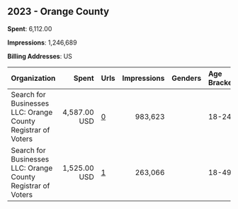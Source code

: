 ## 2023 - Orange County 
**Spent**: 6,112.00

**Impressions**: 1,246,689

**Billing Addresses**: US

|Organization|Spent|Urls|Impressions|Genders|Age Brackets|Country Codes|
|:---|---:|:---|---:|:---|:---|:---|
|Search for Businesses  LLC: Orange County Registrar of Voters|4,587.00 USD|[0](https://www.snap.com/political-ads/asset/c3ce5fb4f4f82b148ffb9235ec9c08df9405814ebd03cbfcbf3141af63afbfdd?mediaType=mp4)|983,623||18-24|united states|
|Search for Businesses  LLC: Orange County Registrar of Voters|1,525.00 USD|[1](https://www.snap.com/political-ads/asset/c3ce5fb4f4f82b148ffb9235ec9c08df9405814ebd03cbfcbf3141af63afbfdd?mediaType=mp4)|263,066||18-49|united states|
